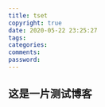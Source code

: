 ```yaml
---
title: tset
copyright: true
date: 2020-05-22 23:25:27
tags:
categories:
comments:
password:
---
```


## 这是一片测试博客
